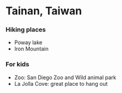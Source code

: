 # Tainan, Taiwan

### Hiking places
- Poway lake
- Iron Mountain

### For kids
- Zoo: San Diego Zoo and Wild animal park
- La Jolla Cove: great place to hang out

